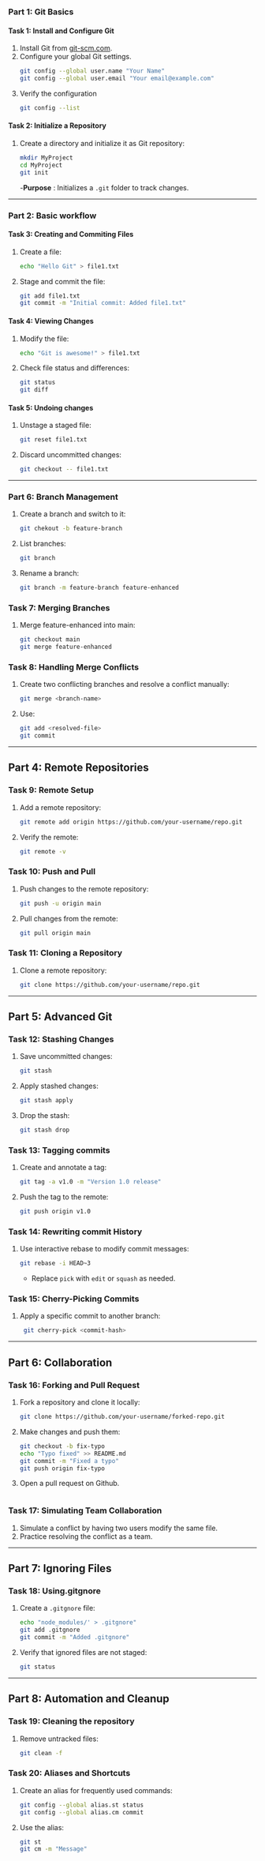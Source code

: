 ### **Part 1: Git Basics**

#### **Task 1: Install and Configure Git**
1. Install Git from [git-scm.com](https://git-scm.com/).
2. Configure your global Git settings.
    ```bash
    git config --global user.name "Your Name"
    git config --global user.email "Your email@example.com"
    ```
3. Verify the configuration
    ```bash
    git config --list
    ```

#### **Task 2: Initialize a Repository**

1. Create a directory and initialize it as Git repository:
    ```bash
    mkdir MyProject 
    cd MyProject
    git init
    ```

    -**Purpose** :  Initializes a `.git` folder to track changes.


---


### **Part 2: Basic workflow**

#### **Task 3: Creating and Commiting Files**

1. Create a file:
    ```bash
    echo "Hello Git" > file1.txt
    ```

2. Stage and commit the file:
    ```bash
    git add file1.txt
    git commit -m "Initial commit: Added file1.txt"
    ```

#### **Task 4: Viewing Changes**

1. Modify the file:
    ```bash
    echo "Git is awesome!" > file1.txt
    ```
2. Check file status and differences:
    ```bash
    git status
    git diff
    ```
#### **Task 5: Undoing changes**
1. Unstage a staged file:
    ```bash
    git reset file1.txt
    ```

2. Discard uncommitted changes:
    ```bash
    git checkout -- file1.txt
    ```


---


### **Part 6: Branch Management**
1. Create a branch and switch to it:

    ```bash
    git chekout -b feature-branch 

2. List branches:

    ```bash
    git branch
    ```
3. Rename a branch:

    ```bash
    git branch -m feature-branch feature-enhanced
    ```

### **Task 7: Merging Branches**

1. Merge feature-enhanced into main:

    ```bash
    git checkout main
    git merge feature-enhanced
    ```

### **Task 8: Handling Merge Conflicts**

1. Create two conflicting branches and resolve a conflict manually:

    ```bash
    git merge <branch-name>
    ```

2. Use:

    ```bash
    git add <resolved-file>
    git commit 
    ```


---


## **Part 4: Remote Repositories**
### **Task 9: Remote Setup**
1. Add a remote repository:
    ```bash
    git remote add origin https://github.com/your-username/repo.git
    ```

2. Verify the remote:
    ```bash
    git remote -v
    ```

### **Task 10: Push and Pull**
1. Push changes to the remote repository:
    ```bash
    git push -u origin main
    ```

2. Pull changes from the remote:
    ```bash
    git pull origin main
    ```

### **Task 11: Cloning a Repository**
1. Clone a remote repository:
    ```bash
    git clone https://github.com/your-username/repo.git
    ```

---


## **Part 5: Advanced Git**
### **Task 12: Stashing Changes**
1. Save uncommitted changes:
    ```bash
    git stash
    ```
2. Apply stashed changes:
    ```bash
    git stash apply
    ```
3. Drop the stash:
    ```bash
    git stash drop
    ```

### **Task 13: Tagging commits**
1. Create and annotate a tag:
    ```bash
    git tag -a v1.0 -m "Version 1.0 release"
    ```

2. Push the tag to the remote:
    ```bash
    git push origin v1.0
    ```

### **Task 14: Rewriting commit History**

1. Use interactive rebase to modify commit messages:
     ```bash
    git rebase -i HEAD~3
    ```

    - Replace `pick` with `edit` or `squash` as needed.


### **Task 15: Cherry-Picking Commits**
1. Apply a specific commit to another branch:
    ```bash
     git cherry-pick <commit-hash>
    ```

---


## **Part 6: Collaboration**
### **Task 16: Forking and Pull Request**
1. Fork a repository and clone it locally:
    ```bash
    git clone https://github.com/your-username/forked-repo.git
    ```

2. Make changes and push them:
    ```bash
    git checkout -b fix-typo
    echo "Typo fixed" >> README.md
    git commit -m "Fixed a typo"
    git push origin fix-typo
    ```
3. Open a pull request on Github.
    ```bash

### **Task 17: Simulating Team Collaboration**

1. Simulate a conflict by having two users modify the same file.
2. Practice resolving the conflict as a team.

---

## **Part 7: Ignoring Files**
### **Task 18: Using.gitgnore**

1. Create a `.gitgnore` file:
    ```bash
    echo "node_modules/' > .gitgnore"
    git add .gitgnore
    git commit -m "Added .gitgnore"
    ```

2. Verify that ignored files are not staged:
    ```bash
    git status
    ```
---
## **Part 8: Automation and Cleanup**
### **Task 19: Cleaning the repository**
1. Remove untracked files:

    ```bash
    git clean -f
    ```

### **Task 20: Aliases and Shortcuts**
1. Create an alias for frequently used commands:
    ```bash
    git config --global alias.st status
    git config --global alias.cm commit
    ```
2. Use the alias:
    ```bash
    git st
    git cm -m "Message"
    ```


